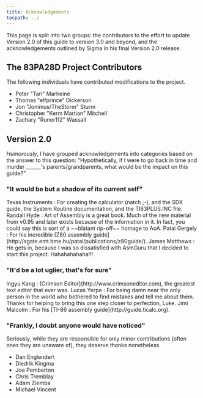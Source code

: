 ```yaml
---
title: Acknowledgements
tocpath: ../
---
```


This page is split into two groups: the contributors to the effort to
update Version 2.0 of this guide to version 3.0 and beyond, and the
acknowledgements outlined by Sigma in his final Version 2.0 release.

## The 83PA28D Project Contributors

The following individuals have contributed modifications to the project.

 * Peter "Tari" Marheine
 * Thomas "elfprince" Dickerson
 * Jon "Jonimus/TheStorm" Sturm
 * Christopher "Kerm Martian" Mitchell
 * Zachary "Runer112" Wassall

## Version 2.0

*Humorously*, I have grouped acknowledgements into categories based on
the answer to this question: "Hypothetically, if I were to go back in
time and murder \_\_\_\_\_\_'s parents/grandparents, what would be the
impact on this guide?"

### "It would be but a shadow of its current self"

<div class="no-pop">
Texas Instruments
:    For creating the calculator (natch ;-), and the SDK guide, the System
     Routine documentation, and the TI83PLUS.INC file.
Randall Hyde
:    Art of Assembly is a great book. Much of the new material from v0.95 and
     later exists because of the information in it. In fact, you could say
     this is sort of a ~~blatant rip-off~~ homage to AoA.
Patai Gergely
:    For his incredible [Z80 assembly guide](http://sgate.emt.bme.hu/patai/publications/z80guide/).
James Matthews
:    He gets in, because I was so dissatisfied with AsmGuru that I decided to
     start this project. Hahahahahaha!!!
</div>

### "It'd be a lot uglier, that's for sure"

<div class="no-pop">
Ingyu Kang
:    [Crimson Editor](http://www.crimsoneditor.com), the greatest text editor
     that ever was.
Lucas Yerpe
:    For being damn near the only person in the world who bothered to find
     mistakes and tell me about them. Thanks for helping to bring this one
     step closer to perfection, Luke.
Jimi Malcolm
:    For his [TI-86 assembly guide](http://guide.ticalc.org).
</div>

### "Frankly, I doubt anyone would have noticed"

Seriously, while they are responsible for only minor contributions
(often ones they are unaware of), they deserve thanks nonetheless

 * Dan Englender\
 * Diedrik Kingma
 * Joe Pemberton
 * Chris Tremblay
 * Adam Ziemba
 * Michael Vincent

